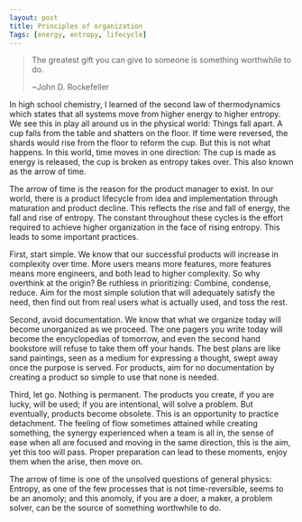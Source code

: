 ```yaml
---
layout: post
title: Principles of organization 
Tags: [energy, entropy, lifecycle]
---
```


>The greatest gift you can give to someone is something worthwhile to do.
>
>~John D. Rockefeller
>
In high school chemistry, I learned of the second law of thermodynamics which states that all systems move from higher energy to higher entropy.  We see this in play all around us in the physical world:  Things fall apart.  A cup falls from the table and shatters on the floor.  If time were reversed, the shards would rise from the floor to reform the cup.  But this is not what happens.  In this world, time moves in one direction:  The cup is made as energy is released, the cup is broken as entropy takes over.  This also known as the arrow of time.  

The arrow of time is the reason for the product manager to exist.  In our world, there is a product lifecycle from idea and implementation through maturation and product decline.  This reflects the rise and fall of energy, the fall and rise of entropy.  The constant throughout these cycles is the effort required to achieve higher organization in the face of rising entropy.  This leads to some important practices.

First, start simple.  We know that our successful products will increase in complexity over time.  More users means more features, more features means more engineers, and both lead to higher complexity.  So why overthink at the origin?  Be ruthless in prioritizing: Combine, condense, reduce.  Aim for the most simple solution that will adequately satisfy the need, then find out from real users what is actually used, and toss the rest.  

Second, avoid documentation.  We know that what we organize today will become unorganized as we proceed.  The one pagers you write today will become the encyclopedias of tomorrow, and even the second hand bookstore will refuse to take them off your hands.  The best plans are like sand paintings, seen as a medium for expressing a thought, swept away once the purpose is served.  For products, aim for no documentation by creating a product so simple to use that none is needed. 

Third, let go.  Nothing is permanent.  The products you create, if you are lucky, will be used; if you are intentional, will solve a problem.  But eventually, products become obsolete.  This is an opportunity to practice detachment.  The feeling of flow sometimes attained while creating something, the synergy experienced when a team is all in, the sense of ease when all are focused and moving in the same direction, this is the aim, yet this too will pass.  Proper preparation can lead to these moments, enjoy them when the arise, then move on.  

The arrow of time is one of the unsolved questions of general physics: Entropy, as one of the few processes that is not time-reversible, seems to be an anomoly; and this anomoly, if you are a doer, a maker, a problem solver,  can be the source of something worthwhile to do.
